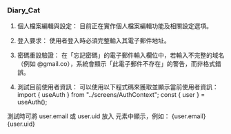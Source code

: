 ### Diary_Cat
1. 個人檔案編輯與設定：
目前正在實作個人檔案編輯功能及相關設定選項。

2. 登入要求：
使用者登入時必須完整輸入其電子郵件地址。

3. 密碼重設驗證：
在「忘記密碼」的電子郵件輸入欄位中，若輸入不完整的域名（例如 @gmail.co），系統會顯示「此電子郵件不存在」的警告，而非格式錯誤。

4. 測試目前使用者資訊：
可以使用以下程式碼來獲取並顯示當前使用者資訊：
import { useAuth } from "../screens/AuthContext";
const { user } = useAuth();

測試時可將 user.email 或 user.uid 放入 <Text> 元素中顯示，例如：
<Text>{user.email}</Text>
<Text>{user.uid}</Text>